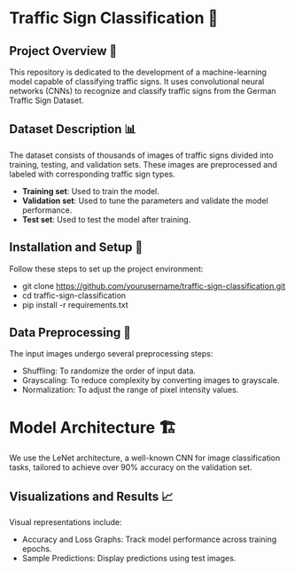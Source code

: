# Traffic Sign Classification 🚦

## Project Overview 🌟
This repository is dedicated to the development of a machine-learning model capable of classifying traffic signs. It uses convolutional neural networks (CNNs) to recognize and classify traffic signs from the German Traffic Sign Dataset.

## Dataset Description 📊
The dataset consists of thousands of images of traffic signs divided into training, testing, and validation sets. These images are preprocessed and labeled with corresponding traffic sign types.

- **Training set**: Used to train the model.
- **Validation set**: Used to tune the parameters and validate the model performance.
- **Test set**: Used to test the model after training.

## Installation and Setup 🔧
Follow these steps to set up the project environment:

* git clone https://github.com/yourusername/traffic-sign-classification.git
* cd traffic-sign-classification
* pip install -r requirements.txt

## Data Preprocessing 🔄
The input images undergo several preprocessing steps:

* Shuffling: To randomize the order of input data.
* Grayscaling: To reduce complexity by converting images to grayscale.
* Normalization: To adjust the range of pixel intensity values.
  
# Model Architecture 🏗️
We use the LeNet architecture, a well-known CNN for image classification tasks, tailored to achieve over 90% accuracy on the validation set.

## Visualizations and Results 📈
Visual representations include:

* Accuracy and Loss Graphs: Track model performance across training epochs.
* Sample Predictions: Display predictions using test images.
